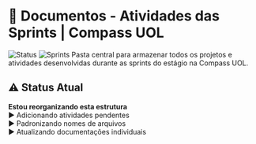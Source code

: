 # 📁 Documentos - Atividades das Sprints | Compass UOL
<img src="https://img.shields.io/badge/Status-Organizando-FFA500?style=flat&logo=git&logoColor=white" alt="Status">
<img src="https://img.shields.io/badge/Sprints-Contínuo-00B388?style=flat&logo=azurepipelines&logoColor=white" alt="Sprints">
Pasta central para armazenar todos os projetos e atividades desenvolvidas durante as sprints do estágio na Compass UOL.

## ⚠️ Status Atual
**Estou reorganizando esta estrutura**  
▶️ Adicionando atividades pendentes  
▶️ Padronizando nomes de arquivos  
▶️ Atualizando documentações individuais 
